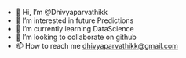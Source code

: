 - 👋 Hi, I’m @Dhivyaparvathikk
- 👀 I’m interested in future Predictions
- 🌱 I’m currently learning DataScience
- 💞️ I’m looking to collaborate on github
- 📫 How to reach me dhivyaparvathikk@gmail.com

<!---
Dhivyaparvathikk/Dhivyaparvathikk is a ✨ special ✨ repository because its `README.md` (this file) appears on your GitHub profile.
You can click the Preview link to take a look at your changes.
--->
